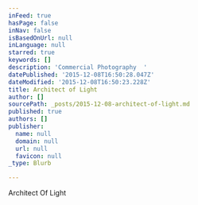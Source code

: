 ```yaml
---
inFeed: true
hasPage: false
inNav: false
isBasedOnUrl: null
inLanguage: null
starred: true
keywords: []
description: 'Commercial Photography  '
datePublished: '2015-12-08T16:50:28.047Z'
dateModified: '2015-12-08T16:50:23.228Z'
title: Architect of Light
author: []
sourcePath: _posts/2015-12-08-architect-of-light.md
published: true
authors: []
publisher:
  name: null
  domain: null
  url: null
  favicon: null
_type: Blurb

---
```

Architect Of Light